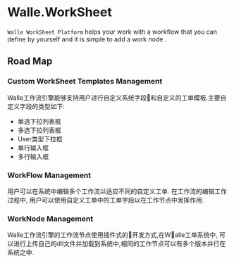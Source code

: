 # Walle.WorkSheet

```Walle WorkSheet Platform``` helps your work with a workflow that you can define by yourself and it is simple to add a work node .

## Road Map


### Custom WorkSheet Templates Management

Walle工作流引擎能够支持用户进行自定义系统字段和自定义的工单模板.主要自定义字段的类型如下:

- 单选下拉列表框
- 多选下拉列表框
- User类型下拉框
- 单行输入框
- 多行输入框


### WorkFlow Management

用户可以在系统中编辑多个工作流以适应不同的自定义工单. 在工作流的编辑工作过程中, 用户可以使用自定义工单中的工单字段以在工作节点中发挥作用.

### WorkNode Management

Walle工作流引擎的工作流节点使用插件式的开发方式,在Walle工单系统中, 可以进行上传自己的dll文件并加载到系统中,相同的工作节点可以有多个版本并行在系统之中.

